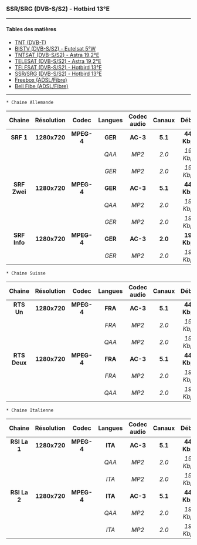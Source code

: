 ### SSR/SRG (DVB-S/S2) - Hotbird 13°E

----------

#### Tables des matières

  * [TNT (DVB-T)](tnt.md)
  * [BISTV (DVB-S/S2) - Eutelsat 5°W](bistvEutelsat.md)
  * [TNTSAT (DVB-S/S2) - Astra 19,2°E](tntsatAstra.md)
  * [TELESAT (DVB-S/S2) - Astra 19,2°E](telesatAstra.md)
  * [TELESAT (DVB-S/S2) - Hotbird 13°E](telesatHotbird.md)
  * [SSR/SRG (DVB-S/S2) - Hotbird 13°E](ssrsrgHotbird.md)
  * [Freebox (ADSL/Fibre)](freebox.md)
  * [Bell Fibe (ADSL/Fibre)](bellFibe.md) 

----------

	* Chaine Allemande

Chaine | Résolution | Codec | Langues | Codec audio | Canaux | Débits
|:---: | :---: | :---: | :---: | :---: | :---: | :---:|
**SRF 1** | **1280x720** | **MPEG-4** | **GER** | **AC-3** | **5.1** | **448 Kbps**
|||| *QAA* | *MP2* | *2.0* | *192 Kbps*
|||| *GER* | *MP2* | *2.0* | *192 Kbps*
**SRF Zwei** | **1280x720** | **MPEG-4** | **GER** | **AC-3** | **5.1** | **448 Kbps**
|||| *QAA* | *MP2* | *2.0* | *192 Kbps*
|||| *GER* | *MP2* | *2.0* | *192 Kbps*
**SRF Info** | **1280x720** | **MPEG-4** | **GER** | **AC-3** | **2.0** | **192 Kbps**
|||| *GER* | *MP2* | *2.0* | *192 Kbps*

	* Chaine Suisse

Chaine | Résolution | Codec | Langues | Codec audio | Canaux | Débits
|:---: | :---: | :---: | :---: | :---: | :---: | :---:|
**RTS Un** | **1280x720** | **MPEG-4** | **FRA** | **AC-3** | **5.1** | **448 Kbps**
|||| *FRA* | *MP2* | *2.0* | *192 Kbps*
|||| *QAA* | *MP2* | *2.0* | *192 Kbps*
**RTS Deux** | **1280x720** | **MPEG-4** | **FRA** | **AC-3** | **5.1** | **448 Kbps**
|||| *FRA* | *MP2* | *2.0* | *192 Kbps*
|||| *QAA* | *MP2* | *2.0* | *192 Kbps*

	* Chaine Italienne

Chaine | Résolution | Codec | Langues | Codec audio | Canaux | Débits
|:---: | :---: | :---: | :---: | :---: | :---: | :---:|
**RSI La 1** | **1280x720** | **MPEG-4** | **ITA** | **AC-3** | **5.1** | **448 Kbps**
|||| *QAA* | *MP2* | *2.0* | *192 Kbps*
|||| *ITA* | *MP2* | *2.0* | *192 Kbps*
**RSI La 2** | **1280x720** | **MPEG-4** | **ITA** | **AC-3** | **5.1** | **448 Kbps**
|||| *QAA* | *MP2* | *2.0* | *192 Kbps*
|||| *ITA* | *MP2* | *2.0* | *192 Kbps*